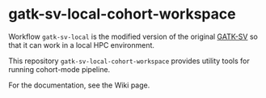 # gatk-sv-local-cohort-workspace

Workflow `gatk-sv-local` is the modified version of the original [GATK-SV](https://github.com/broadinstitute/gatk-sv) so that it can work in a local HPC environment.

This repository `gatk-sv-local-cohort-workspace` provides utility tools for running cohort-mode pipeline.

For the documentation, see the Wiki page.
